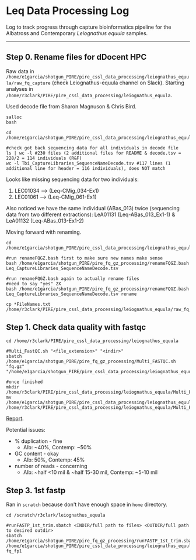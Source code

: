 # Leq Data Processing Log

Log to track progress through capture bioinformatics pipeline for the Albatross and Contemporary *Leiognathus equula* samples.

---

## Step 0.  Rename files for dDocent HPC

Raw data in `/home/e1garcia/shotgun_PIRE/pire_cssl_data_processing/leiognathus_equula/raw_fq_capture` (check Leiognathus-equula channel on Slack).  Starting analyses in  `/home/r3clark/PIRE/pire_cssl_data_processing/leiognathus_equula`.

Used decode file from Sharon Magnuson & Chris Bird.

```
salloc
bash

cd /home/e1garcia/shotgun_PIRE/pire_cssl_data_processing/leiognathus_equula/raw_fq_capture

#check got back sequencing data for all individuals in decode file
ls | wc -l #230 files (2 additional files for README & decode.tsv = 228/2 = 114 individuals (R&F)
wc -l Tbi_CaptureLibraries_SequenceNameDecode.tsv #117 lines (1 additional line for header = 116 individuals), does NOT match
```

Looks like missing sequencing data for two individuals:
  1. LEC01034 --> (Leq-CMig_034-Ex1)
  2. LEC01061 --> (Leq-CMig_061-Ex1)

Also noticed we have the same individual (ABas_013) twice (sequencing data from two different extractions): LeA01131 (Leq-ABas_013_Ex1-1) & LeA01132 (Leq-ABas_013-Ex1-2)

Moving forward with renaming.

```
cd /home/e1garcia/shotgun_PIRE/pire_cssl_data_processing/leiognathus_equula/raw_fq_capture

#run renameFQGZ.bash first to make sure new names make sense
bash /home/e1garcia/shotgun_PIRE/pire_fq_gz_processing/renameFQGZ.bash Leq_CaptureLibraries_SequenceNameDecode.tsv

#run renameFQGZ.bash again to actually rename files
#need to say "yes" 2X
bash /home/e1garcia/shotgun_PIRE/pire_fq_gz_processing/renameFQGZ.bash Leq_CaptureLibraries_SequenceNameDecode.tsv rename

cp *FileNames.txt /home/r3clark/PIRE/pire_cssl_data_processing/leiognathus_equula/raw_fq_capture
```

## Step 1.  Check data quality with fastqc

```
cd /home/r3clark/PIRE/pire_cssl_data_processing/leiognathus_equula

#Multi_FastQC.sh "<file_extension>" "<indir>"
sbatch /home/e1garcia/shotgun_PIRE/pire_fq_gz_processing/Multi_FASTQC.sh "fq.gz" "/home/e1garcia/shotgun_PIRE/pire_cssl_data_processing/leiognathus_equula/raw_fq_capture"

#once finished
mkdir /home/r3clark/PIRE/pire_cssl_data_processing/leiognathus_equula/Multi_FASTQC
mv /home/e1garcia/shotgun_PIRE/pire_cssl_data_processing/leiognathus_equula/Multi_FASTQC/* /home/r3clark/PIRE/pire_cssl_data_processing/leiognathus_equula/Multi_FASTQC
```

[Report](https://htmlpreview.github.io/?https://raw.githubusercontent.com/philippinespire/pire_cssl_data_processing/main/leiognathus_equula/Multi_FASTQC/multiqc_report_fq.gz.html?token=GHSAT0AAAAAABQHSGST2L4H6TIOTDLZRPYAYTP5QRQ).

Potential issues:  
* % duplication - fine
  * Alb: ~40%, Contemp: ~50%
* GC content - okay
  * Alb: 50%, Contemp: 45%
* number of reads - concerning
  * Alb: ~half <10 mil & ~half 15-30 mil, Contemp: ~5-10 mil

## Step 3. 1st fastp

Ran in `scratch` because don't have enough space in `home` directory.

```
cd /scratch/r3clark/leiognathus_equula

#runFASTP_1st_trim.sbatch <INDIR/full path to files> <OUTDIR/full path to desired outdir>
sbatch /home/e1garcia/shotgun_PIRE/pire_fq_gz_processing/runFASTP_1st_trim.sbatch /home/e1garcia/shotgun_PIRE/pire_cssl_data_processing/leiognathus_equula/raw_fq_capture fq_fp1
```
